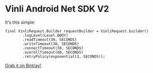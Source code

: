 Vinli Android Net SDK V2
=====================

It's this simple:

```
final VinliRequest.Builder requestBuilder = VinliRequest.builder()
        .logLevel(Level.BODY)
        .readTimeout(30, SECONDS)
        .writeTimeout(30, SECONDS)
        .connectTimeout(30, SECONDS)
        .overallTimeout(60, SECONDS)
        .retryPolicy(exponential(2, SECONDS));
```

[Grab it on Bintray!](https://bintray.com/vinli)
